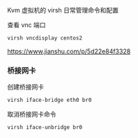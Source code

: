 Kvm 虚拟机的 virsh 日常管理命令和配置



查看 vnc 端口

```bash
virsh vncdisplay centos2
```

<https://www.jianshu.com/p/5d22e84f3328>



### 桥接网卡

创建桥接网卡

```bash
virsh iface-bridge eth0 br0
```

取消桥接网卡命令

```bash
virsh iface-unbridge br0
```

